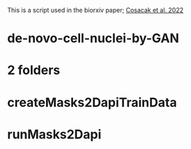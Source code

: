 This is a script used in the biorxiv paper; [Cosacak et al. 2022](https://www.biorxiv.org/content/10.1101/2022.11.12.516283v2)

# de-novo-cell-nuclei-by-GAN

# 2 folders

# createMasks2DapiTrainData

# runMasks2Dapi
